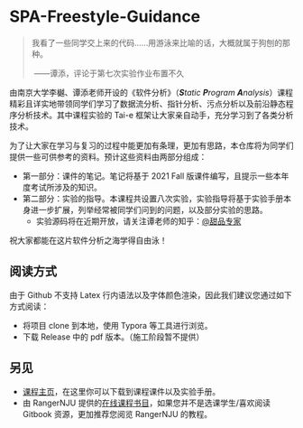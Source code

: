 # SPA-Freestyle-Guidance
> 我看了一些同学交上来的代码……用游泳来比喻的话，大概就属于狗刨的那种。
>
> ​															——谭添，评论于第七次实验作业布置不久

由南京大学李樾、谭添老师开设的《软件分析》（***S**tatic **P**rogram **A**nalysis*）课程精彩且详实地带领同学们学习了数据流分析、指针分析、污点分析以及前沿静态程序分析技术。其中课程实验的 Tai-e 框架让大家亲自动手，充分学习到了各类分析技术。

为了让大家在学习与复习的过程中能更加有条理，更加有思路，本仓库将为同学们提供一些可供参考的资料。预计这些资料由两部分组成：

* 第一部分：课件的笔记。笔记将基于 2021 Fall 版课件编写，且提示一些本年度考试所涉及的知识。
* 第二部分：实验的指导。本课程共设置八次实验，实验指导将基于实验手册本身进一步扩展，列举经常被同学们问到的问题，以及部分实验的思路。
  * 实验源码将在近期开放，请关注谭老师的知乎：[@甜品专家](https://www.zhihu.com/people/silverbullettt)

祝大家都能在这片软件分析之海学得自由泳！

## 阅读方式

由于 Github 不支持 Latex 行内语法以及字体颜色渲染，因此我们建议您通过如下方式阅读：

* 将项目 clone 到本地，使用 Typora 等工具进行浏览。
* 下载 Release 中的 pdf 版本。（施工阶段暂不提供）



## 另见

* [课程主页](https://pascal-group.bitbucket.io/teaching.html)，在这里你可以下载到课程课件以及实验手册。
* 由 RangerNJU 提供的[在线课程书目](https://github.com/RangerNJU/Static-Program-Analysis-Book)，如果您并不是选课学生/喜欢阅读 Gitbook 资源，更加推荐您阅览 RangerNJU 的教程。
